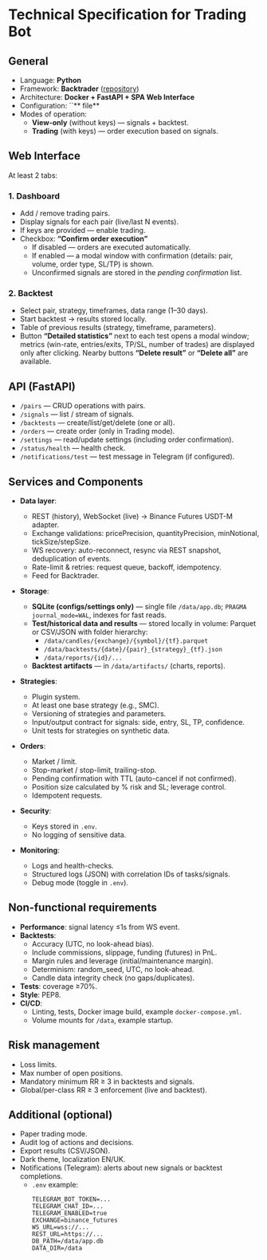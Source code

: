 # Technical Specification for Trading Bot

## General

- Language: **Python**
- Framework: **Backtrader** ([repository](https://github.com/mementum/backtrader))
- Architecture: **Docker + FastAPI + SPA Web Interface**
- Configuration: ``** file**
- Modes of operation:
  - **View-only** (without keys) — signals + backtest.
  - **Trading** (with keys) — order execution based on signals.

## Web Interface

At least 2 tabs:

### 1. Dashboard

- Add / remove trading pairs.
- Display signals for each pair (live/last N events).
- If keys are provided — enable trading.
- Checkbox: **“Confirm order execution”**
  - If disabled — orders are executed automatically.
  - If enabled — a modal window with confirmation (details: pair, volume, order type, SL/TP) is shown.
  - Unconfirmed signals are stored in the *pending confirmation* list.

### 2. Backtest

- Select pair, strategy, timeframes, data range (1–30 days).
- Start backtest → results stored locally. 
- Table of previous results (strategy, timeframe, parameters).
- Button **“Detailed statistics”** next to each test opens a modal window; metrics (win-rate, entries/exits, TP/SL, number of trades) are displayed only after clicking. Nearby buttons **“Delete result”** or **“Delete all”** are available.

## API (FastAPI)

- `/pairs` — CRUD operations with pairs.
- `/signals` — list / stream of signals.
- `/backtests` — create/list/get/delete (one or all).
- `/orders` — create order (only in Trading mode).
- `/settings` — read/update settings (including order confirmation).
- `/status/health` — health check.
- `/notifications/test` — test message in Telegram (if configured).

## Services and Components

- **Data layer**:

  - REST (history), WebSocket (live) → Binance Futures USDT-M adapter.
  - Exchange validations: pricePrecision, quantityPrecision, minNotional, tickSize/stepSize.
  - WS recovery: auto-reconnect, resync via REST snapshot, deduplication of events.
  - Rate-limit & retries: request queue, backoff, idempotency.
  - Feed for Backtrader.

- **Storage**:

  - **SQLite (configs/settings only)** — single file `/data/app.db`; `PRAGMA journal_mode=WAL`, indexes for fast reads.
  - **Test/historical data and results** — stored locally in volume: Parquet or CSV/JSON with folder hierarchy:
    - `/data/candles/{exchange}/{symbol}/{tf}.parquet`
    - `/data/backtests/{date}/{pair}_{strategy}_{tf}.json`
    - `/data/reports/{id}/...`
  - **Backtest artifacts** — in `/data/artifacts/` (charts, reports).

- **Strategies**:

  - Plugin system.
  - At least one base strategy (e.g., SMC).
  - Versioning of strategies and parameters.
  - Input/output contract for signals: side, entry, SL, TP, confidence.
  - Unit tests for strategies on synthetic data.

- **Orders**:

  - Market / limit.
  - Stop-market / stop-limit, trailing-stop.
  - Pending confirmation with TTL (auto-cancel if not confirmed).
  - Position size calculated by % risk and SL; leverage control.
  - Idempotent requests.

- **Security**:

  - Keys stored in `.env`.
  - No logging of sensitive data.

- **Monitoring**:

  - Logs and health-checks.
  - Structured logs (JSON) with correlation IDs of tasks/signals.
  - Debug mode (toggle in `.env`).

## Non-functional requirements

- **Performance**: signal latency ≤1s from WS event.
- **Backtests**:
  - Accuracy (UTC, no look-ahead bias).
  - Include commissions, slippage, funding (futures) in PnL.
  - Margin rules and leverage (initial/maintenance margin).
  - Determinism: random\_seed, UTC, no look-ahead.
  - Candle data integrity check (no gaps/duplicates).
- **Tests**: coverage ≥70%.
- **Style**: PEP8.
- **CI/CD**:
  - Linting, tests, Docker image build, example `docker-compose.yml`.
  - Volume mounts for `/data`, example startup.

## Risk management

- Loss limits.
- Max number of open positions.
- Mandatory minimum RR ≥ 3 in backtests and signals.
- Global/per-class RR ≥ 3 enforcement (live and backtest).

## Additional (optional)

- Paper trading mode.
- Audit log of actions and decisions.
- Export results (CSV/JSON).
- Dark theme, localization EN/UK.
- Notifications (Telegram): alerts about new signals or backtest completions.
  - `.env` example:
    ```env
    TELEGRAM_BOT_TOKEN=...
    TELEGRAM_CHAT_ID=...
    TELEGRAM_ENABLED=true
    EXCHANGE=binance_futures
    WS_URL=wss://...
    REST_URL=https://...
    DB_PATH=/data/app.db
    DATA_DIR=/data
    ```

